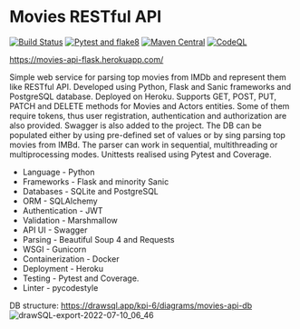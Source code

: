 # Movies RESTful API

[![Build Status](https://github.com/valerii-martell/Movies-RESTful-API/actions/workflows/workflow.yml/badge.svg)]()
[![Pytest and flake8](https://github.com/valerii-martell/Movies-RESTful-API/actions/workflows/test.yml/badge.svg)](https://github.com/starnowski/posmulten/actions/workflows/posmulten.yml)
[![Maven Central](https://img.shields.io/maven-central/v/com.github.starnowski.posmulten/postgresql-core.svg?label=Maven%20Central)](https://search.maven.org/search?q=g:%22com.github.starnowski.posmulten%22%20AND%20a:%22postgresql-core%22)
[![CodeQL](https://github.com/valerii-martell/Movies-RESTful-API/actions/workflows/codeql.yml/badge.svg)](https://github.com/valerii-martell/Movies-RESTful-API/actions?query=workflow%3ACodeQL)



https://movies-api-flask.herokuapp.com/

Simple web service for parsing top movies from IMDb and represent them like RESTful API. 
Developed using Python, Flask and Sanic frameworks and PostgreSQL database. Deployed on Heroku.
Supports GET, POST, PUT, PATCH and DELETE methods for Movies and Actors entities. 
Some of them require tokens, thus user registration, authentication and authorization are also provided. 
Swagger is also added to the project. 
The DB can be populated either by using pre-defined set of values or by sing parsing top movies from IMBd. 
The parser can work in sequential, multithreading or multiprocessing modes.
Unittests realised using Pytest and Coverage.

- Language - Python
- Frameworks - Flask and minority Sanic
- Databases - SQLite and PostgreSQL
- ORM - SQLAlchemy
- Authentication - JWT
- Validation - Marshmallow
- API UI - Swagger
- Parsing - Beautiful Soup 4 and Requests
- WSGI - Gunicorn
- Containerization - Docker
- Deployment - Heroku
- Testing - Pytest and Coverage.
- Linter - pycodestyle

DB structure: https://drawsql.app/kpi-6/diagrams/movies-api-db
![drawSQL-export-2022-07-10_06_46](https://user-images.githubusercontent.com/19497575/178131742-7ba1e30c-7a54-4b27-97d3-4d049ad33dc4.png)



